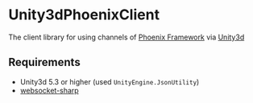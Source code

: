 # Unity3dPhoenixClient
The client library for using channels of [Phoenix Framework](http://www.phoenixframework.org/docs/channels) via [Unity3d](http://unity3d.com/)

## Requirements
- Unity3d 5.3 or higher (used `UnityEngine.JsonUtility`)
- [websocket-sharp](https://github.com/sta/websocket-sharp)
